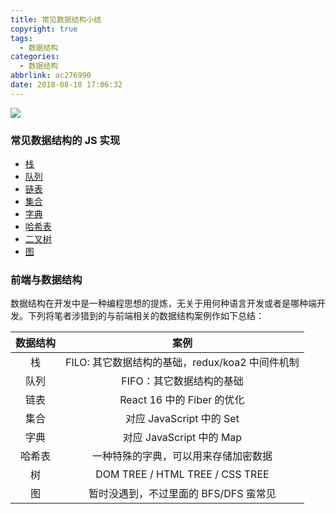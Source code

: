 ```yaml
---
title: 常见数据结构小结
copyright: true
tags:
  - 数据结构
categories:
  - 数据结构
abbrlink: ac276990
date: 2018-08-18 17:06:32
---
```


![](http://muyy.withyoufriends.com/62245a2ed09ce8856e2eb41efe8f70f8.jpg-muyy)

<!-- more -->

### 常见数据结构的 JS 实现

* [栈](https://github.com/MuYunyun/blog/blob/master/BasicSkill/algorithm/栈.md)
* [队列](https://github.com/MuYunyun/blog/blob/master/BasicSkill/algorithm/队列.md)
* [链表](https://github.com/MuYunyun/blog/blob/master/BasicSkill/algorithm/链表.md)
* [集合](https://github.com/MuYunyun/blog/blob/master/BasicSkill/algorithm/集合.md)
* [字典](https://github.com/MuYunyun/blog/blob/master/BasicSkill/algorithm/字典.md)
* [哈希表](https://github.com/MuYunyun/blog/blob/master/BasicSkill/algorithm/哈希表.md)
* [二叉树](https://github.com/MuYunyun/blog/blob/master/BasicSkill/algorithm/二叉树.md)
* [图](https://github.com/MuYunyun/blog/blob/master/BasicSkill/algorithm/图.md)

### 前端与数据结构

数据结构在开发中是一种编程思想的提炼，无关于用何种语言开发或者是哪种端开发。下列将笔者涉猎到的与前端相关的数据结构案例作如下总结：

| 数据结构 | 案例 |
| :-: | :-: |
| 栈 | FILO: 其它数据结构的基础，redux/koa2 中间件机制 |
| 队列 | FIFO：其它数据结构的基础 |
| 链表 | React 16 中的 Fiber 的优化 |
| 集合 | 对应 JavaScript 中的 Set |
| 字典 | 对应 JavaScript 中的 Map |
| 哈希表 | 一种特殊的字典，可以用来存储加密数据 |
| 树 | DOM TREE / HTML TREE / CSS TREE |
| 图 | 暂时没遇到，不过里面的 BFS/DFS 蛮常见 |
